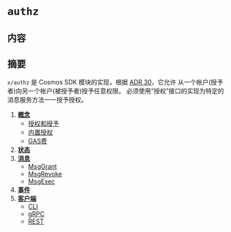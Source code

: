 # `authz`

## 内容

## 摘要

`x/authz` 是 Cosmos SDK 模块的实现，根据 [ADR 30](../../../docs/architecture/adr-030-authz-module.md)，它允许
从一个帐户(授予者)向另一个帐户(被授予者)授予任意权限。 必须使用“授权”接口的实现为特定的消息服务方法一一授予授权。

1. **[概念](01_concepts.md)**
     - [授权和授予](01_concepts.md#Authorization-and-Grant)
     - [内置授权](01_concepts.md#Built-in-Authorizations)
     - [GAS费](01_concepts.md#gas)
2. **[状态](02_state.md)**
3. **[消息](03_messages.md)**
     - [MsgGrant](03_messages.md#MsgGrant)
     - [MsgRevoke](03_messages.md#MsgRevoke)
     - [MsgExec](03_messages.md#MsgExec)
4. **[事件](04_events.md)**
5. **[客户端](05_client.md)**
     - [CLI](05_client.md#cli)
     - [gRPC](05_client.md#grpc)
     - [REST](05_client.md#rest) 